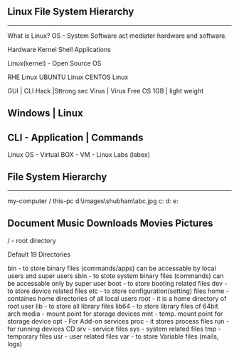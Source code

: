## Linux File System Hierarchy
-------------------------------
What is Linux?
OS - System Software act mediater hardware and software. 

Hardware
Kernel
Shell 
Applications

Linux(kernel) - Open Source OS

RHE Linux
UBUNTU Linux
CENTOS Linux

GUI | CLI
Hack |Sttrong sec
Virus | Virus Free
OS 1GB | light weight


Windows | Linux
----------------

CLI - Application | Commands
-----------------------


Linux OS - 
Virtual BOX - VM - Linux
Labs (labex)




## File System Hierarchy
------------------------
my-computer / this-pc
d:\images\shubham\abc.jpg
c:
d:
e:

Document
Music
Downloads
Movies
Pictures
---------------

/ - root directory 

Default 19 Directories

bin - to store binary files (commands/apps) can 
    be accessable by local users and super users
sbin - to stote system binary files (commands)
    can be accessable only by super user
boot - to store booting related files
dev - to store device related files
etc - to store configuration(setting) files
home - containes home directories of all local users
root - it is a home directory of root user
lib - to store all library files
lib64 - to store library files of 64bit arch
media - mount point for storage devices
mnt - temp. mount point for storage device
opt - For Add-on services
proc - it stores process files
run - for running devices CD
srv - service files
sys - system related files
tmp - temporary files
usr - user related files
var - to store Variable files (mails, logs)




